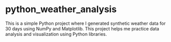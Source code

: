# python_weather_analysis
This is a simple Python project where I generated synthetic weather data for 30 days using NumPy and Matplotlib. This project helps me practice data analysis and visualization using Python libraries.
